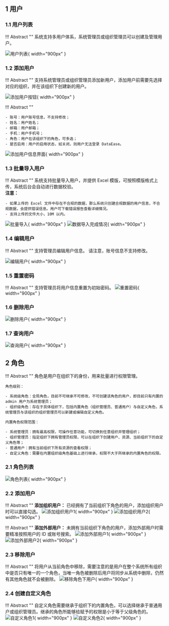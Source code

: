 
## 1 用户

### 1.1 用户列表

!!! Abstract ""
    系统支持多用户体系，系统管理员或组织管理员可以创建及管理用户。

![用户列表](../img/xpack/用户列表.png){ width="900px" }

### 1.2 添加用户

!!! Abstract ""
    支持系统管理员或组织管理员添加新用户，添加用户前需要先选择对应的组织，并在该组织下创建新的用户。

![添加用户按钮](../img/xpack/添加用户按钮.png){ width="900px" }

!!! Abstract ""

    - 账号：用户账号信息，不支持修改；
    - 姓名：用户姓名；
    - 邮箱：用户邮箱；
    - 手机：用户手机号；
    - 角色：用户在该组织下的角色，可多选；
    - 是否启用：用户的启用状态，如关闭，则用户无法登录 DataEase。
![添加用户信息界面](../img/xpack/添加用户信息界面.png){ width="900px" }

### 1.3 批量导入用户

!!! Abstract ""
    系统支持批量导入用户，并提供 Excel 模版，可按照模版格式上传，系统后台会自动进行数据校验。  
    **注意：**

    - 如果上传的 Excel 文件中存在不合规的数据，那么系统只创建合规数据的用户信息，不合规数据，会提供错误信息。用户可下载错误报告查看详细情况。
    - 支持上传的文件大小，10M 以内。
![批量导入](../img/xpack/批量导入.png){ width="900px" }
![数据导入完成情况](../img/xpack/数据导入完成情况.png){ width="900px" }

### 1.4 编辑用户

!!! Abstract ""
    支持管理员编辑用户信息。 请注意，账号信息不支持修改。

![编辑用户](../img/xpack/编辑用户.png){ width="900px" }

### 1.5 重置密码
!!! Abstract ""
    支持管理员将用户信息重置为初始密码。
![重置密码](../img/xpack/重置密码.png){ width="900px" }

### 1.6 删除用户
![删除用户](../img/xpack/删除用户.png){ width="900px" }

### 1.7 查询用户
![查询用户](../img/xpack/查询用户.png){ width="900px" }

## 2 角色
!!! Abstract ""
    角色是⽤户在组织下的⾝份，⽤来批量进⾏权限管理。

    角色级别：

    - 系统级角色：全局角色，目前不可继承不可修改，不可创建该角色的用户，即目前只有内置的 admin 用户为系统管理员；
    - 组织级角色：存在于具体组织下，包括内置角色（组织管理员、普通用户）与自定义角色，系统管理员与该组织的组织管理员可以新建或编辑自定义角色。

    内置角色权限范围：

    - 系统管理员：拥有最高权限，可操作任意功能，可切换到任意组织并管理组织；
    - 组织管理员：指定组织下拥有管理员权限，可以在组织下创建⽤户、资源、当前组织下的自定义角色等；
    - 普通用户：拥有当前组织下所有资源的查看权限；
    - ⾃定义角色：需要在内置组织级角色基础上进⾏继承，权限不⼤于所继承的内置⾓⾊的权限。

### 2.1 角色列表
![角色列表](../img/xpack/角色列表.png){ width="900px" }

### 2.2 添加用户

!!! Abstract ""
    **添加组织用户：** 已经拥有了当前组织下角色的用户，添加组织用户时可以直接勾选。
![添加组织用户1](../img/xpack/添加组织用户1.png){ width="900px" }
![添加组织用户2](../img/xpack/添加组织用户2.png){ width="900px" }

!!! Abstract ""
    **添加外部用户：** 未拥有当前组织下角色的用户，添加外部用户时需要精准按照用户的 ID 或账号搜索。
![添加外部用户1](../img/xpack/添加外部用户1.png){ width="900px" }
![添加外部用户2](../img/xpack/添加外部用户2.png){ width="900px" }

### 2.3 移除用户
!!! Abstract ""
    将用户从当前角色中移除，需要注意的是用户在整个系统所有组织中是否只有唯一的一个角色，当唯一角色被删除后用户将同步从系统中删除，仍然有其他角色就不会被删除。
![移除角色下用户](../img/xpack/移除角色下用户.png){ width="900px" }

### 2.4 创建自定义角色
!!! Abstract ""
    自定义角色需要继承于组织下的内置角色，可以选择继承于普通用户或组织管理员。继承的角色所能够给赋予的权限是小于等于父级角色的。
![自定义角色1](../img/xpack/自定义角色1.png){ width="900px" }
![自定义角色2](../img/xpack/自定义角色2.png){ width="900px" }